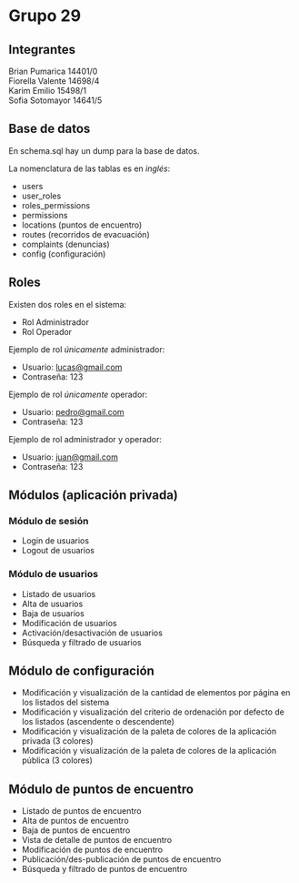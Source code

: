 # Grupo 29

## Integrantes

Brian Pumarica 14401/0  
Fiorella Valente 14698/4  
Karim Emilio 15498/1  
Sofia Sotomayor 14641/5

## Base de datos

En schema.sql hay un dump para la base de datos.

La nomenclatura de las tablas es en *inglés*:
- users
- user_roles
- roles_permissions
- permissions
- locations (puntos de encuentro)
- routes (recorridos de evacuación)
- complaints (denuncias)
- config (configuración)

## Roles

Existen dos roles en el sistema:

- Rol Administrador
- Rol Operador

Ejemplo de rol *únicamente* administrador:

- Usuario: lucas@gmail.com
- Contraseña: 123

Ejemplo de rol *únicamente* operador:

- Usuario: pedro@gmail.com
- Contraseña: 123

Ejemplo de rol administrador y operador:

- Usuario: juan@gmail.com
- Contraseña: 123

## Módulos (aplicación privada)

### Módulo de sesión

- Login de usuarios
- Logout de usuarios

### Módulo de usuarios

- Listado de usuarios
- Alta de usuarios
- Baja de usuarios
- Modificación de usuarios
- Activación/desactivación de usuarios
- Búsqueda y filtrado de usuarios

## Módulo de configuración

- Modificación y visualización de la cantidad de elementos por página en los listados del sistema
- Modificación y visualización del criterio de ordenación por defecto de los listados (ascendente o descendente)
- Modificación y visualización de la paleta de colores de la aplicación privada (3 colores)
- Modificación y visualización de la paleta de colores de la aplicación pública (3 colores)

## Módulo de puntos de encuentro

- Listado de puntos de encuentro
- Alta de puntos de encuentro
- Baja de puntos de encuentro
- Vista de detalle de puntos de encuentro
- Modificación de puntos de encuentro
- Publicación/des-publicación de puntos de encuentro
- Búsqueda y filtrado de puntos de encuentro